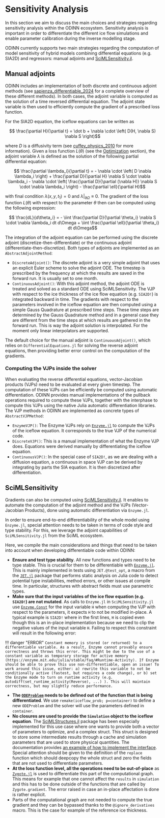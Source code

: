# Sensitivity Analysis

In this section we aim to discuss the main choices and strategies regarding sensitivity analysis within the ODINN ecosystem.
Sensitivity analysis is important in order to differentiate the different ice flow simulations and enable parameter calibration during the inverse modelling stage.

ODINN currently supports two main strategies regarding the computation of model sensitivity of hybrid models combining differential equations (e.g. SIA2D) and regressors: manual adjoints and [SciMLSensitivity.jl](https://docs.sciml.ai/SciMLSensitivity/).

## Manual adjoints

ODINN includes an implementation of both discrete and continuous adjoint methods (see [sapienza_differentiable_2024](@cite) for a complete overview of these different methods).
In both cases, the adjoint variable is computed as the solution of a time reversed differential equation.
The adjoint state variable is then used to efficiently compute the gradient of a prescribed loss function.

For the SIA2D equation, the iceflow equations can be written as
```math
    \frac{\partial H}{\partial t}
    =
    \dot b
    +
    \nabla \cdot
    \left(
    D(H, \nabla S)
    \nabla S
    \right)
```
where $D$ is a diffusivity term (see [cuffey_physics_2010](@cite) for more information).
Given a loss function $L(\theta)$ (see the [Optimization](./optimization.md) section), the adjoint variable $\lambda$ is defined as the solution of the following partial differential equation:
```math
    \frac{\partial \lambda_i}{\partial t}
    =
    - \nabla \cdot \left( D \nabla \lambda_i \right)
    + \frac{\partial D}{\partial H} \nabla S \cdot \nabla \lambda_i
    - \nabla \cdot \left( \frac{\partial D}{\partial (\nabla H)} \nabla S \cdot \nabla \lambda_i \right)
    - \frac{\partial \ell}{\partial H}
```
with final condition $\lambda(x,y,t_1) = 0$ and $\lambda |_{\partial \Omega} \equiv 0$.
The gradient of the loss function $L(\theta)$ with respect to the parameter $\theta$ then can be computed using the following expression:
```math
    \frac{dL}{d\theta_i}
    =
    - \iint
    \frac{\partial D}{\partial \theta_i} \nabla S \cdot \nabla \lambda_i dt d\Omega
    +
    \iint \frac{\partial \ell}{\partial \theta_i} dt d\Omega
```
The integration of the adjoint equation can be performed using the discrete adjoint (discretize-then-differentiate) or the continuous adjoint (differentiate-then-discretize).
Both types of adjoints are implemented as an `AbstractAdjointMethod`:
- `DiscreteAdjoint()`: The discrete adjoint is a very simple adjoint that uses an explicit Euler scheme to solve the adjoint ODE. The timestep is prescribed by the frequency at which the results are saved in the forward run. It is usually set to one month.
- `ContinuousAdjoint()`: With this adjoint method, the adjoint ODE is treated and solved as a standard ODE using SciMLSensitivity. The VJP with respect to the ice thickness of the ice flow equation (e.g. `SIA2D!`) is integrated backward in time. The gradients with respect to the parameters involved in the iceflow equation are then computed using a simple Gauss Quadrature at prescribed time steps. These time steps are determined by the Gauss Quadrature method and in a general case they are different from the time steps at which results are gathered in the forward run. This is way the adjoint solution is interpolated. For the moment only linear interpolators are supported.

The default choice for the manual adjoint is `ContinuousAdjoint()`, which relies on `DifferentialEquations.jl` for solving the reverse adjoint equations, then
providing better error control on the computation of the gradients.

### Computing the VJPs inside the solver

When evaluating the reverse differential equations, vector-Jacobian products (VJPs) need to be evaluated at every given timestep.
The computation of these VJPs can be efficiently be computed using automatic differentiation.
ODINN provides manual implementations of the pullback operations required to compute these VJPs, together with the interphase to
compute this VJPs using the native Julia automatic differentiation libraries.
The VJP methods in ODINN are implemented as concrete types of `AbstractVJPMethod`:
- `EnzymeVJP()`: The Enzyme VJPs rely on [`Enzyme.jl`](https://enzymead.github.io/Enzyme.jl/) to compute the VJPs of the iceflow equation. It corresponds to the true VJP of the numerical code.
- `DiscreteVJP()`: This is a manual implementation of what the Enzyme VJP does. Equations were derived manually by differentiating the iceflow equation.
- `ContinuousVJP()`: In the special case of `SIA2D!`, as we are dealing with a diffusion equation, a continuous in space VJP can be derived by integrating by parts the SIA equation. It is then discretized after differentiation.


## SciMLSensitivity

Gradients can also be computed using [SciMLSensitivity.jl](https://docs.sciml.ai/SciMLSensitivity/). It enables to automate the computation of the adjoint method and the VJPs (Vector-Jacobian Products), done using automatic differentiation via `Enzyme.jl`.

In order to ensure end-to-end differentiability of the whole model using `Enzyme.jl`, special attention needs to be taken in terms of code style and type stability. For this, we leverage the adjoint capabilities of `SciMLSensitivity.jl` from the SciML ecosystem.

Here, we compile the main considerations and things that need to be taken into account when developing differentiable code within ODINN:

- **Ensure and test type stability**. All new functions and types need to be type stable. This is crucial for them to be differentiable with [`Enzyme.jl`](https://enzymead.github.io/Enzyme.jl/stable/). This is mainly implemented in tests using `JET.@test_opt`, a macro from the [`JET.jl`](https://aviatesk.github.io/JET.jl/stable/) package that performs static analysis on Julia code to detect potential type instabilities, method errors, or other issues at compile time. In particular, structures with abstract fields must use parametric types.
- **Make sure that the input variables of the ice flow equation (e.g. `SIA2D!`) are not mutated**. As calls to `Enzyme.jl` in `SciMLSensitivity.jl` use [`Enzyme.Const`](https://enzymead.github.io/Enzyme.jl/stable/api/#EnzymeCore.Const) for the input variable `H` when computing the VJP with respect to the parameters, it expects `H` to not be modified in-place. A typical example is `SIA2D!` where in the first lines, `H` is copied even though this is an in-place implementation because we need to clip the negative values of the input variable `H`. Failing to respect this constraint will result in the following error:

!!! danger "ERROR"
    ```
    Constant memory is stored (or returned) to a differentiable variable.
    As a result, Enzyme cannot provably ensure correctness and throws this error.
    This might be due to the use of a constant variable as temporary storage for active memory (https://enzyme.mit.edu/julia/stable/faq/#Runtime-Activity).
    If Enzyme should be able to prove this use non-differentiable, open an issue!
    To work around this issue, either:
        a) rewrite this variable to not be conditionally active (fastest, but requires a code change), or
        b) set the Enzyme mode to turn on runtime activity (e.g. autodiff(set_runtime_activity(Reverse), ...) ). This will maintain correctness, but may slightly reduce performance.
    ```

- **The [`ODEProblem`](https://docs.sciml.ai/DiffEqDocs/stable/types/ode_types/) needs to be defined out of the function that is being differentiated**. We use `remake(iceflow_prob; p=container)` to define a new `ODEProblem` and the solver will use the parameters defined in `container`.
- **No closures are used to provide the `Simulation` object to the iceflow equation**. The [SciMLStructures.jl](https://github.com/SciML/SciMLStructures.jl) package has been especially implemented for this use case where one wants to provide both a vector of parameters to optimize, and a complex struct. This struct is designed to store some intermediate results through a cache and simulation parameters that are used to store physical quantities. The documentation provides [an example of how to implement the interface](https://sciml.github.io/SciMLStructures.jl/stable/example/). Special attention should be given to the definition of the `replace` function which should deepcopy the whole struct and zero the fields that are not used to differentiate parameters.
- **At the loss function level, all the operations need to be out-of-place** as [`Zygote.jl`](https://fluxml.ai/Zygote.jl/stable/) is used to differentiate this part of the computational graph. This means for example that one cannot affect the `results` in `simulation` and this has to be done outside of the functions that are called by `Zygote.gradient`. The error raised in case an in-place affectation is done is rather explicit.
- Parts of the computational graph are not needed to compute the true gradient and they can be bypassed thanks to the `@ignore_derivatives` macro. This is the case for example of the reference ice thickness.
